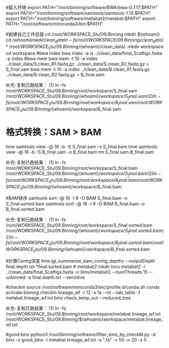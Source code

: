 #载入环境 export PATH="/root/binning/software/BWA/bwa-0.7.17:$PATH"
export PATH="/root/binning/software/samtools/samtools-1.13:$PATH" export
PATH="/root/binning/software/metabat2/metabat:$PATH"
export PATH="/root/software/miniconda3/bin:$PATH"

#創建自己工作目錄 cd /root/WORKSPACE_Stu/09.Binning mkdir \$(whoami) cd
$(whoami)
mkdir clean_data
ln -fs /root/WORKSPACE/09.Binning/clean_data/* /root/WORKSPACE_Stu/09.Binning/$(whoami)/clean_data/.
mkdir workspace cd workspace #bwa index bwa index -a is
../clean_data/final_Scaftigs.fasta -p index #bwa mem bwa mem -t 10 -a
index ../clean_data/S.clean_R1.fastq.gz
../clean_data/S.clean_R2.fastq.gz \> S_final.sam bwa mem -t 10 -a index
../clean_data/B.clean_R1.fastq.gz ../clean_data/B.clean_R2.fastq.gz \>
B_final.sam

补充-复制已跑结果： (1) ln -fs
/root/WORKSPACE_Stu/09.Binning/root/workspace/S_final.sam
/root/WORKSPACE_Stu/09.Binning/$(whoami)/workspace/S_final.sam
(2) ln -fs /root/WORKSPACE_Stu/09.Binning/root/workspace/B_final.sam  /root/WORKSPACE_Stu/09.Binning/$(whoami)/workspace/B_final.sam

# 格式转换：SAM \> BAM

time samtools view -@ 16 -b -S S_final.sam -o S_final.bam time samtools
view -@ 16 -b -S B_final.sam -o B_final.bam rm S_final.sam B_final.sam

补充-复制已跑结果： (1) ln -fs
/root/WORKSPACE_Stu/09.Binning/root/workspace/S_final.bam
/root/WORKSPACE_Stu/09.Binning/$(whoami)/workspace/S_final.bam
(2) ln -fs /root/WORKSPACE_Stu/09.Binning/root/workspace/B_final.bam  /root/WORKSPACE_Stu/09.Binning/$(whoami)/workspace/B_final.bam

#BAM排序 samtools sort -@ 16 -l 9 -O BAM S_final.bam -o
S_final.sorted.bam samtools sort -@ 16 -l 9 -O BAM B_final.bam -o
B_final.sorted.bam

补充-复制已跑结果： (1) ln -fs
/root/WORKSPACE_Stu/09.Binning/root/workspace/S_final.sorted.bam
/root/WORKSPACE_Stu/09.Binning/$(whoami)/workspace/S_final.sorted.bam
(2) ln -fs /root/WORKSPACE_Stu/09.Binning/root/workspace/B_final.sorted.bam /root/WORKSPACE_Stu/09.Binning/$(whoami)/workspace/B_final.sorted.bam

#計算Contig深度 time jgi_summarize_bam_contig_depths --outputDepth
final.depth.txt \*final.sorted.bam \# metabat2 mkdir bins metabat2 -i
../clean_data/final_Scaftigs.fasta -o bins/metabat2 --numThreads 15
--unbinned -a final.depth.txt --sensitive

#checkm source /root/software/miniconda3/etc/profile.d/conda.sh conda
activate binning checkm lineage_wf -t 12 -x fa --nt --tab_table -f
metabat.lineage_wf.txt bins check_temp_out --reduced_tree

补充-复制已跑结果： (1) ln -fs
/root/WORKSPACE_Stu/09.Binning/root/workspace/metabat.lineage_wf.txt
/root/WORKSPACE_Stu/09.Binning/\$(whoami)/workspace/metabat.lineage_wf.txt

#good bins python3 /root/binning/software/filter_bins_by_checkM.py -d
bins -o good_bins -i metabat.lineage_wf.txt -x ".fa" -c 50 -n 20 -s 0
